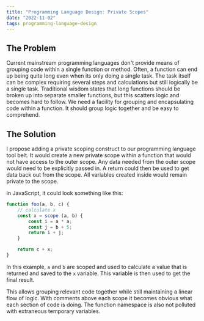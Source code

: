```yaml
---
title: "Programming Language Design: Private Scopes"
date: "2022-11-02"
tags: programming-language-design
---
```


## The Problem
Current mainstream programming languages don't provide means of grouping code within a single function or method.
Often, a function can end up being quite long even when its only doing a single task.
The task itself can be complex requiring several steps and calculations but still logically be a single task.
Traditional wisdom states that long functions should be broken up into separate smaller functions, but this scatters logic and becomes hard to follow.
We need a facility for grouping and encapsulating code within a function.
It should group logic together and be easy to comprehend.

## The Solution
I propose adding a private scoping construct to our programming language tool belt.
It would create a new private scope within a function that would not have access to the outer scope.
Any data needed from the outer scope would need to be explicitly passed in.
A return could then be used to get data back out from the scope.
All variables created inside would remain private to the scope.

In JavaScript, it could look something like this:

```javascript
function foo(a, b, c) {
	// calculate x
	const x = scope (a, b) {
		const i = a * a;
		const j = b + 5;
		return i + j;
	}

	return c + x;
}
```

In this example, `a` and `b` are scoped and used to calculate a value that is returned and saved to the `x` variable.
This variable is then used to get the final result.

This allows grouping relevant code together while still maintaining a linear flow of logic.
With comments above each scope it becomes obvious what each section of code is doing.
The function namespace is also not polluted with extraneous temporary variables.
